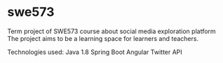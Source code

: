 # swe573
Term project of SWE573 course about social media exploration platform
The project aims to be a learning space for learners and teachers.

Technologies used:
Java 1.8
Spring Boot
Angular
Twitter API